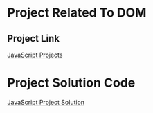 # Project Related To DOM

## Project Link
[JavaScript Projects](https://stackblitz.com/edit/dom-project-chaiaurcode?file=index.html)

# Project Solution Code 
[JavaScript Project Solution](https://github.com/Official-CIPHER/JS-Learning/blob/main/07_projects/projectsset1.md)
